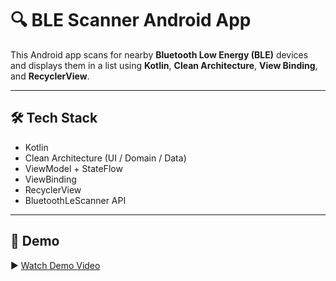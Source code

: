 # 🔍 BLE Scanner Android App

This Android app scans for nearby **Bluetooth Low Energy (BLE)** devices and displays them in a list using **Kotlin**, **Clean Architecture**, **View Binding**, and **RecyclerView**.

---

## 🛠 Tech Stack

- Kotlin
- Clean Architecture (UI / Domain / Data)
- ViewModel + StateFlow
- ViewBinding
- RecyclerView
- BluetoothLeScanner API

---

## 🎥 Demo

▶️ [Watch Demo Video](https://github.com/pankajjangid/BLE-Scanning/raw/master/Screen_Recording_BLE%20Scanning.mp4)


